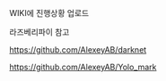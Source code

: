 WIKI에 진행상황 업로드

라즈베리파이 참고

https://github.com/AlexeyAB/darknet


https://github.com/AlexeyAB/Yolo_mark
